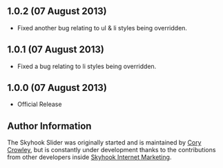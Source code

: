 ## 1.0.2 (07 August 2013)

* Fixed another bug relating to ul & li styles being overridden.

## 1.0.1 (07 August 2013)

* Fixed a bug relating to li styles being overridden.

## 1.0.0 (07 August 2013)

* Official Release

## Author Information

The Skyhook Slider was originally started and is maintained by [Cory Crowley](http://twitter.com/corycrowley/), but is constantly under development thanks to the contributions from other developers inside [Skyhook Internet Marketing](http://twitter.com/SkyhookMktg).